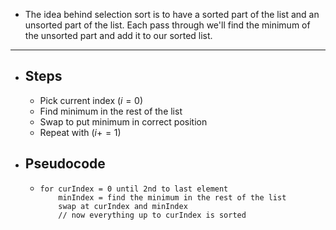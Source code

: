 - The idea behind selection sort is to have a sorted part of the list and an unsorted part of the list. Each pass through we'll find the minimum of the unsorted part and add it to our sorted list.
- ---
- ## Steps
	- Pick current index ($i = 0$)
	- Find minimum in the rest of the list
	- Swap to put minimum in correct position
	- Repeat with ($i += 1$)
- ## Pseudocode
	- ```
	  for curIndex = 0 until 2nd to last element 
	      minIndex = find the minimum in the rest of the list
	      swap at curIndex and minIndex
	      // now everything up to curIndex is sorted
	  ```